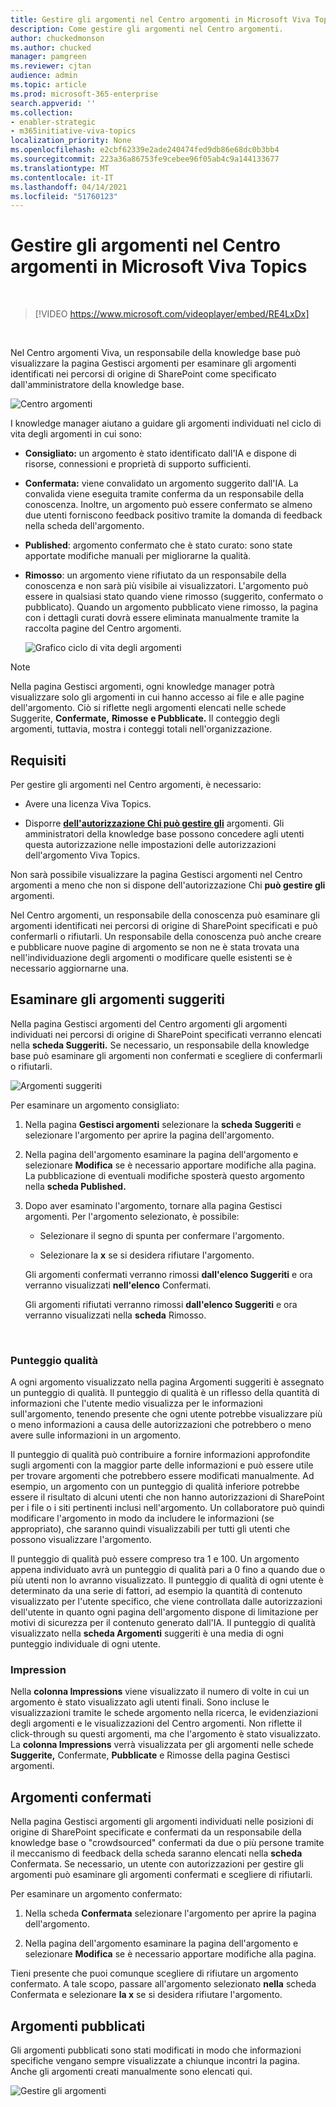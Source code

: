 ```yaml
---
title: Gestire gli argomenti nel Centro argomenti in Microsoft Viva Topics
description: Come gestire gli argomenti nel Centro argomenti.
author: chuckedmonson
ms.author: chucked
manager: pamgreen
ms.reviewer: cjtan
audience: admin
ms.topic: article
ms.prod: microsoft-365-enterprise
search.appverid: ''
ms.collection:
- enabler-strategic
- m365initiative-viva-topics
localization_priority: None
ms.openlocfilehash: e2cbf62339e2ade240474fed9db86e68dc0b3bb4
ms.sourcegitcommit: 223a36a86753fe9cebee96f05ab4c9a144133677
ms.translationtype: MT
ms.contentlocale: it-IT
ms.lasthandoff: 04/14/2021
ms.locfileid: "51760123"
---
```

# <a name="manage-topics-in-the-topic-center-in-microsoft-viva-topics"></a>Gestire gli argomenti nel Centro argomenti in Microsoft Viva Topics

</br>

> [!VIDEO https://www.microsoft.com/videoplayer/embed/RE4LxDx]  

</br>


Nel Centro argomenti Viva, un responsabile  della knowledge base può visualizzare la pagina Gestisci argomenti per esaminare gli argomenti identificati nei percorsi di origine di SharePoint come specificato dall'amministratore della knowledge base.  

   ![Centro argomenti](../media/knowledge-management/topic-center.png) </br> 



I knowledge manager aiutano a guidare gli argomenti individuati nel ciclo di vita degli argomenti in cui sono:

- **Consigliato:** un argomento è stato identificato dall'IA e dispone di risorse, connessioni e proprietà di supporto sufficienti.
- **Confermata:** viene convalidato un argomento suggerito dall'IA. La convalida viene eseguita tramite conferma da un responsabile della conoscenza. Inoltre, un argomento può essere confermato se almeno due utenti forniscono feedback positivo tramite la domanda di feedback nella scheda dell'argomento.
- **Published**: argomento confermato che è stato curato: sono state apportate modifiche manuali per migliorarne la qualità.
- **Rimosso**: un argomento viene rifiutato da un responsabile della conoscenza e non sarà più visibile ai visualizzatori. L'argomento può essere in qualsiasi stato quando viene rimosso (suggerito, confermato o pubblicato). Quando un argomento pubblicato viene rimosso, la pagina con i dettagli curati dovrà essere eliminata manualmente tramite la raccolta pagine del Centro argomenti.

   ![Grafico ciclo di vita degli argomenti](../media/knowledge-management/topic-lifecycle.png) </br> 

> [!Note] 
> Nella pagina Gestisci argomenti, ogni knowledge manager potrà visualizzare solo gli argomenti in cui hanno accesso ai file e alle pagine dell'argomento. Ciò si riflette negli argomenti elencati nelle schede Suggerite, **Confermate,** **Rimosse** **e Pubblicate.** Il conteggio degli argomenti, tuttavia, mostra i conteggi totali nell'organizzazione.

## <a name="requirements"></a>Requisiti

Per gestire gli argomenti nel Centro argomenti, è necessario:
- Avere una licenza Viva Topics.

- Disporre [**dell'autorizzazione Chi può gestire gli**](./topic-experiences-user-permissions.md) argomenti. Gli amministratori della knowledge base possono concedere agli utenti questa autorizzazione nelle impostazioni delle autorizzazioni dell'argomento Viva Topics. 

Non sarà possibile visualizzare la pagina Gestisci argomenti nel Centro argomenti a meno che non si dispone dell'autorizzazione Chi **può gestire gli** argomenti.

Nel Centro argomenti, un responsabile della conoscenza può esaminare gli argomenti identificati nei percorsi di origine di SharePoint specificati e può confermarli o rifiutarli. Un responsabile della conoscenza può anche creare e pubblicare nuove pagine di argomento se non ne è stata trovata una nell'individuazione degli argomenti o modificare quelle esistenti se è necessario aggiornarne una.


## <a name="review-suggested-topics"></a>Esaminare gli argomenti suggeriti

Nella pagina Gestisci argomenti del Centro argomenti gli argomenti individuati nei percorsi di origine di SharePoint specificati verranno elencati nella **scheda Suggeriti.** Se necessario, un responsabile della knowledge base può esaminare gli argomenti non confermati e scegliere di confermarli o rifiutarli.

   ![Argomenti suggeriti](../media/knowledge-management/quality-score.png) </br> 

Per esaminare un argomento consigliato:

1. Nella pagina **Gestisci argomenti** selezionare la **scheda Suggeriti** e selezionare l'argomento per aprire la pagina dell'argomento.</br>

2. Nella pagina dell'argomento esaminare la pagina dell'argomento e selezionare **Modifica** se è necessario apportare modifiche alla pagina. La pubblicazione di eventuali modifiche sposterà questo argomento nella **scheda Published.**

3. Dopo aver esaminato l'argomento, tornare alla pagina Gestisci argomenti. Per l'argomento selezionato, è possibile:

   - Selezionare il segno di spunta per confermare l'argomento.
    
   - Selezionare la **x** se si desidera rifiutare l'argomento.

    Gli argomenti confermati verranno rimossi **dall'elenco Suggeriti** e ora verranno visualizzati **nell'elenco** Confermati.

    Gli argomenti rifiutati verranno rimossi **dall'elenco Suggeriti** e ora verranno visualizzati nella **scheda** Rimosso.

   </br> 

### <a name="quality-score"></a>Punteggio qualità

A ogni argomento visualizzato nella pagina Argomenti suggeriti è assegnato un punteggio di qualità. Il punteggio di qualità è un riflesso della quantità di informazioni che l'utente medio visualizza per le informazioni sull'argomento, tenendo presente che ogni utente potrebbe visualizzare più o meno informazioni a causa delle autorizzazioni che potrebbero o meno avere sulle informazioni in un argomento. 

Il punteggio di qualità può contribuire a fornire informazioni approfondite sugli argomenti con la maggior parte delle informazioni e può essere utile per trovare argomenti che potrebbero essere modificati manualmente. Ad esempio, un argomento con un punteggio di qualità inferiore potrebbe essere il risultato di alcuni utenti che non hanno autorizzazioni di SharePoint per i file o i siti pertinenti inclusi nell'argomento. Un collaboratore può quindi modificare l'argomento in modo da includere le informazioni (se appropriato), che saranno quindi visualizzabili per tutti gli utenti che possono visualizzare l'argomento.

Il punteggio di qualità può essere compreso tra 1 e 100. Un argomento appena individuato avrà un punteggio di qualità pari a 0 fino a quando due o più utenti non lo avranno visualizzato. Il punteggio di qualità di ogni utente è determinato da una serie di fattori, ad esempio la quantità di contenuto visualizzato per l'utente specifico, che viene controllata dalle autorizzazioni dell'utente in quanto ogni pagina dell'argomento dispone di limitazione per motivi di sicurezza per il contenuto generato dall'IA. Il punteggio di qualità visualizzato nella **scheda Argomenti** suggeriti è una media di ogni punteggio individuale di ogni utente.

### <a name="impressions"></a>Impression

Nella **colonna Impressions** viene visualizzato il numero di volte in cui un argomento è stato visualizzato agli utenti finali. Sono incluse le visualizzazioni tramite le schede argomento nella ricerca, le evidenziazioni degli argomenti e le visualizzazioni del Centro argomenti. Non riflette il click-through su questi argomenti, ma che l'argomento è stato visualizzato. La **colonna Impressions** verrà visualizzata per gli argomenti nelle  schede **Suggerite,** Confermate, **Pubblicate** e Rimosse della pagina Gestisci argomenti. 

## <a name="confirmed-topics"></a>Argomenti confermati

Nella pagina Gestisci argomenti gli argomenti individuati nelle posizioni di origine di SharePoint specificate e confermati da un responsabile della knowledge base o "crowdsourced" confermati da due o più persone tramite il meccanismo di feedback della scheda saranno elencati nella **scheda** Confermata. Se necessario, un utente con autorizzazioni per gestire gli argomenti può esaminare gli argomenti confermati e scegliere di rifiutarli.

Per esaminare un argomento confermato:

1. Nella scheda **Confermata** selezionare l'argomento per aprire la pagina dell'argomento.</br>

2. Nella pagina dell'argomento esaminare la pagina dell'argomento e selezionare **Modifica** se è necessario apportare modifiche alla pagina.

Tieni presente che puoi comunque scegliere di rifiutare un argomento confermato. A tale scopo, passare all'argomento selezionato **nella** scheda Confermata e selezionare **la x** se si desidera rifiutare l'argomento.

## <a name="published-topics"></a>Argomenti pubblicati
Gli argomenti pubblicati sono stati modificati in modo che informazioni specifiche vengano sempre visualizzate a chiunque incontri la pagina. Anche gli argomenti creati manualmente sono elencati qui.

   ![Gestire gli argomenti](../media/knowledge-management/manage-topics-new.png) </br>